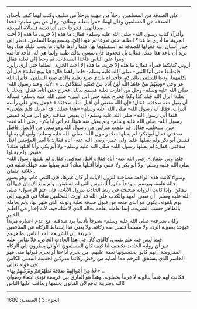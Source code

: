 ------------------------------------------------------------------------

على الصدقة من المسلمين. رجلاً من جهينة ورجلاً من سليم، وكتب لهما كيف
يأخذان الصدقة من المسلمين وقال لهما: «مرا بثعلبة وبفلان- رجل من بني
سليم- فخذا صدقاتهما. فخرجا حتى أتيا ثعلبة فسألاه الصدقة.  
وأقرآه كتاب رسول الله- صلى الله عليه وسلم- فقال: ما هذه إلا جزية. ما هذه
إلا أخت الجزية. ما أدري ما هذا؟ انطلقا حتى تفرغا ثم عودا إليّ. وسمع بهما
السلمي، فنظر إلى خيار أسنان إبله فعزلها للصدقة ثم استقبلهما بها، فلما
رأوها قالوا: ما يجب عليك هذا، وما نريد أن نأخذ هذا منك. فقال: بل فخذوها
فإن نفسي بذلك طيبة وإنما هي له، فأخذاها منه ومرا على الناس فأخذا
الصدقات. ثم رجعا إلى ثعلبة فقال:  
أروني كتابكما فقرأه فقال: ما هذه إلا جزية، ما هذه إلا أخت الجزية. انطلقا
حتى أرى رأيي. فانطلقا حتى أتيا النبي- صلى الله عليه وسلم- فلما رآهما
قال: «يا ويح ثعلبة» قبل أن يكلمهما، ودعا للسلمي بالبركة، فأخبراه بالذي
صنع ثعلبة والذي صنع السلمي. فأنزل الله عز وجل «وَمِنْهُمْ مَنْ عاهَدَ اللَّهَ لَئِنْ
آتانا مِنْ فَضْلِهِ لَنَصَّدَّقَنَّ ... » الآية. وعند رسول الله- صلى الله عليه وسلم-
رجل من أقارب ثعلبة فسمع بذلك، فخرج حتى أتاه، فقال: ويحك يا ثعلبة! أنزل
الله فيك كذا وكذا فخرج ثعلبة حتى أتى النبي- صلى الله عليه وسلم- فسأله أن
يقبل منه صدقته، فقال: «إن الله منعني أن أقبل منك صدقتك» فجعل يحثو على
رأسه التراب، فقال له رسول الله- صلى الله عليه وسلم- «هذا عملك، قد أمرتك
فلم تطعني» فلما أبى رسول الله- صلى الله عليه وسلم- أن يقبض صدقته رجع إلى
منزله فقبض رسول الله- صلى الله عليه وسلم- ولم يقبل منه شيئاً. ثم أتى أبا
بكر- رضي الله عنه- حين استخلف، فقال: قد علمت منزلتي من رسول الله وموضعي
من الأنصار فاقبل صدقتي فقال أبو بكر: لم يقبلها منك رسول الله- صلى الله
عليه وسلم- وأبى أن يقبلها فقبض أبو بكر ولم يقبلها. فلما ولي عمر- رضي
الله عنه- أتاه فقال: يا أمير المؤمنين اقبل صدقتي، فقال: لم يقبلها رسول
الله- صلى الله عليه وسلم- ولا أبو بكر، وأنا أقبلها منك؟ فقبض ولم
يقبلها.  
فلما ولي عثمان- رضي الله عنه- أتاه فقال: اقبل صدقتي، فقال: لم يقبلها
رسول الله- صلى الله عليه وسلم- ولا أبو بكر ولا عمر، وأنا أقبلها منك؟ فلم
يقبلها منه. فهلك ثعلبة في خلافة عثمان..  
وسواء كانت هذه الواقعة مصاحبة لنزول الآيات أو كان غيرها، فإن النص عام،
وهو يصور حالة عامة، ويرسم نموذجاً مكرراً للنفوس التي لم تستيقن، ولم يبلغ
الإيمان فيها أن يتمكن. وإذا كانت الرواية صحيحة في ربط الحادثة بنزول
الآيات، فإن علم الرسول- صلى الله عليه وسلم- أن نقض العهد والكذب على الله
قد أورث المخلفين نفاقاً في قلوبهم إلى يوم يلقونه، يكون هو الذي منعه من
قبول صدقة ثعلبة وتوبته التي ظهر بها، ولم يعامله بالظاهر حسب الشريعة.
إنما عامله بعلمه بحاله الذي لا شك فيه، لأنه إخبار من العليم الخبير.  
وكان تصرفه- صلى الله عليه وسلم- تصرفاً تأديبياً برد صدقته. مع عدم اعتباره
مرتداً فيؤخذ بعقوبة الردة ولا مسلماً فتقبل منه زكاته. ولا يعني هذا إسقاط
الزكاة عن المنافقين شريعة. إن الشريعة تأخذ الناس بظاهرهم.  
فيما ليس فيه علم يقيني، كالذي كان في هذا الحادث الخاص، فلا يقاس عليه.  
غير أن رواية الحادث تكشف لنا كيف كان المسلمون الأوائل ينظرون إلى الزكاة
المفروضة. إنهم كانوا يحتسبونها نعمة عليهم، من يحرم أداءها أو يحرم قبولها
منه، فهو الخاسر الذي يستحق الترحم مما أصابه من رفض زكاته! مدركين لحقيقة
المعنى الكامن في قوله تعالى:  
«خُذْ مِنْ أَمْوالِهِمْ صَدَقَةً تُطَهِّرُهُمْ وَتُزَكِّيهِمْ بِها» ..  
فكانت لهم غنماً ينالونه لا غرماً يحملونه. وهذا هو الفارق بين فريضة تؤدى
ابتغاء رضوان الله وضريبة تدفع لأن القانون يحتمها ويعاقب عليها الناس!

------------------------------------------------------------------------

الجزء: 3 ¦ الصفحة: 1680
